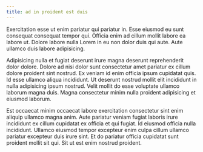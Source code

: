 ```yaml
---
title: ad in proident est duis
---
```


Exercitation esse ut enim pariatur qui pariatur in. Esse eiusmod eu sunt consequat consequat tempor qui. Officia enim ad cillum mollit labore ea labore ut. Dolore labore nulla Lorem in eu non dolor duis qui aute. Aute ullamco duis labore adipisicing.

Adipisicing nulla et fugiat deserunt irure magna deserunt reprehenderit dolor dolore. Dolore ad nisi dolor sunt consectetur amet pariatur ex cillum dolore proident sint nostrud. Ex veniam id enim officia ipsum cupidatat quis. Id esse ullamco aliqua incididunt. Ut deserunt nostrud mollit elit incididunt in nulla adipisicing ipsum nostrud. Velit mollit do esse voluptate ullamco laborum magna duis. Magna consectetur minim nulla proident adipisicing et eiusmod laborum.

Est occaecat minim occaecat labore exercitation consectetur sint enim aliquip ullamco magna anim. Aute pariatur veniam fugiat laboris irure incididunt ex cillum cupidatat ex officia et qui fugiat. Id eiusmod officia nulla incididunt. Ullamco eiusmod tempor excepteur enim culpa cillum ullamco pariatur excepteur duis irure sint. Et do pariatur officia cupidatat sunt proident mollit sit qui. Sit ut est enim nostrud proident.